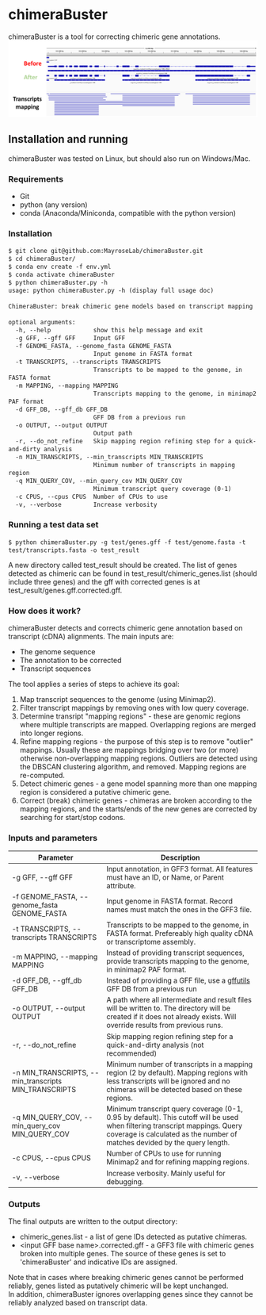 # chimeraBuster
chimeraBuster is a tool for correcting chimeric gene annotations.  
![chimeraBuster](chimeraBuster.png)

## Installation and running
chimeraBuster was tested on Linux, but should also run on Windows/Mac.  
### Requirements
* Git
* python (any version)
* conda (Anaconda/Miniconda, compatible with the python version)
### Installation
```
$ git clone git@github.com:MayroseLab/chimeraBuster.git
$ cd chimeraBuster/
$ conda env create -f env.yml
$ conda activate chimeraBuster
$ python chimeraBuster.py -h
usage: python chimeraBuster.py -h (display full usage doc)

ChimeraBuster: break chimeric gene models based on transcript mapping

optional arguments:
  -h, --help            show this help message and exit
  -g GFF, --gff GFF     Input GFF
  -f GENOME_FASTA, --genome_fasta GENOME_FASTA
                        Input genome in FASTA format
  -t TRANSCRIPTS, --transcripts TRANSCRIPTS
                        Transcripts to be mapped to the genome, in FASTA format
  -m MAPPING, --mapping MAPPING
                        Transcripts mapping to the genome, in minimap2 PAF format
  -d GFF_DB, --gff_db GFF_DB
                        GFF DB from a previous run
  -o OUTPUT, --output OUTPUT
                        Output path
  -r, --do_not_refine   Skip mapping region refining step for a quick-and-dirty analysis
  -n MIN_TRANSCRIPTS, --min_transcripts MIN_TRANSCRIPTS
                        Minimum number of transcripts in mapping region
  -q MIN_QUERY_COV, --min_query_cov MIN_QUERY_COV
                        Minimum transcript query coverage (0-1)
  -c CPUS, --cpus CPUS  Number of CPUs to use
  -v, --verbose         Increase verbosity
```
### Running a test data set
```
$ python chimeraBuster.py -g test/genes.gff -f test/genome.fasta -t test/transcripts.fasta -o test_result
```
A new directory called test_result should be created. The list of genes detected as chimeric can be found in test_result/chimeric_genes.list (should include three genes) and the gff with corrected genes is at test_result/genes.gff.corrected.gff.

### How does it work?
chimeraBuster detects and corrects chimeric gene annotation based on transcript (cDNA) alignments. The main inputs are:
* The genome sequence
* The annotation to be corrected
* Transcript sequences  

The tool applies a series of steps to achieve its goal:
1. Map transcript sequences to the genome (using Minimap2).
2. Filter transcript mappings by removing ones with low query coverage.
3. Determine transript "mapping regions" - these are genomic regions where multiple transcripts are mapped. Overlapping regions are merged into longer regions.
4. Refine mapping regions - the purpose of this step is to remove "outlier" mappings. Usually these are mappings bridging over two (or more) otherwise non-overlapping mapping regions. Outliers are detected using the DBSCAN clustering algorithm, and removed. Mapping regions are re-computed.
5. Detect chimeric genes - a gene model spanning more than one mapping region is considered a putative chimeric gene.
6. Correct (break) chimeric genes - chimeras are broken according to the mapping regions, and the starts/ends of the new genes are corrected by searching for start/stop codons.

### Inputs and parameters
| Parameter  | Description |
| ------------- | ------------- |
| -g GFF, --gff GFF | Input annotation, in GFF3 format. All features must have an ID, or Name, or Parent attribute. |
| -f GENOME_FASTA, --genome_fasta GENOME_FASTA | Input genome in FASTA format. Record names must match the ones in the GFF3 file. |
| -t TRANSCRIPTS, --transcripts TRANSCRIPTS | Transcripts to be mapped to the genome, in FASTA format. Prefereably high quality cDNA or transcriptome assembly. |
| -m MAPPING, --mapping MAPPING | Instead of providing transcript sequences, provide transcripts mapping to the genome, in minimap2 PAF format. |
| -d GFF_DB, --gff_db GFF_DB | Instead of providing a GFF file, use a [gffutils](https://pythonhosted.org/gffutils/) GFF DB from a previous run |
| -o OUTPUT, --output OUTPUT | A path where all intermediate and result files will be written to. The directory will be created if it does not already exists. Will override results from previous runs. |
| -r, --do_not_refine | Skip mapping region refining step for a quick-and-dirty analysis (not recommended) |
| -n MIN_TRANSCRIPTS, --min_transcripts MIN_TRANSCRIPTS | Minimum number of transcripts in a mapping region (2 by default). Mapping regions with less transcripts will be ignored and no chimeras will be detected based on these regions. |
| -q MIN_QUERY_COV, --min_query_cov MIN_QUERY_COV | Minimum transcript query coverage (0-1, 0.95 by default). This cutoff will be used when filtering transcript mappings. Query coverage is calculated as the number of matches devided by the query length. |
| -c CPUS, --cpus CPUS | Number of CPUs to use for running Minimap2 and for refining mapping regions. |
| -v, --verbose | Increase verbosity. Mainly useful for debugging. |

### Outputs
The final outputs are written to the output directory:  
* chimeric_genes.list - a list of gene IDs detected as putative chimeras.
* \<input GFF base name\>.corrected.gff - a GFF3 file with chimeric genes broken into multiple genes. The source of these genes is set to 'chimeraBuster' and indicative IDs are assigned.

Note that in cases where breaking chimeric genes cannot be performed reliably, genes listed as putatively chimeric will be kept unchanged.  
In addition, chimeraBuster ignores overlapping genes since they cannot be reliably analyzed based on transcript data.
